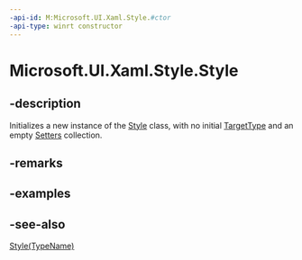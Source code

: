 ```yaml
---
-api-id: M:Microsoft.UI.Xaml.Style.#ctor
-api-type: winrt constructor
---
```


<!-- Method syntax
public Style()
-->

# Microsoft.UI.Xaml.Style.Style

## -description
Initializes a new instance of the [Style](style.md) class, with no initial [TargetType](style_targettype.md) and an empty [Setters](style_setters.md) collection.

## -remarks

## -examples

## -see-also
[Style(TypeName)](style_style_1767130192.md)
